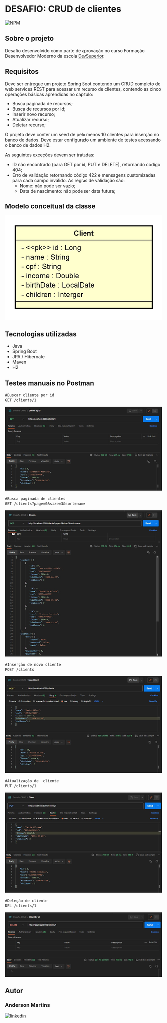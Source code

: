 # DESAFIO: CRUD de clientes
[![NPM](https://img.shields.io/npm/l/react)](https://github.com/anderson-aguiar/desafioCRUD/blob/main/LICENSE)

## Sobre o projeto
Desafio desenvolvido como parte de aprovação no curso Formação Desenvolvedor Moderno da escola [DevSuperior](https://devsuperior.com "Site da DevSuperior").

## Requisitos
Deve ser entregue um projeto Spring Boot contendo um CRUD completo de web services REST para acessar um recurso de clientes, contendo as cinco operações básicas aprendidas no capítulo:
  - Busca paginada de recursos;
  - Busca de recursos por id;
  - Inserir novo recurso;
  - Atualizar recurso;
  - Deletar recurso;

O projeto deve conter um seed de pelo menos 10 clientes para inserção no banco de dados. Deve estar configurado um ambiente de testes acessando o banco de dados H2.

As seguintes exceções devem ser tratadas:
  - ID não encontrado (para GET por id, PUT e DELETE), retornando código 404;
  - Erro de validação retornando código 422 e mensagens customizadas para cada campo inválido. As regras de válidação são:
    - Nome: não pode ser vazio;
    - Data de nascimento: não pode ser data futura;
 ## Modelo conceitual da classe
 ![Classe Client](https://github.com/anderson-aguiar/desafioCRUD/blob/main/assets/clientjpg.jpg)
 
 ## Tecnologias utilizadas
 - Java
 - Spring Boot
 - JPA / Hibernate
 - Maven
 - H2
 ## Testes manuais no Postman
 ```http
 #Buscar cliente por id
 GET /clients/1
 ```
 ![GET by id](https://github.com/anderson-aguiar/desafioCRUD/blob/main/assets/get-by-id.jpg)
 
 ```http
 #Busca paginada de clientes
 GET /clients?page=0&size=3&sort=name
 ```
 ![GET pageable](https://github.com/anderson-aguiar/desafioCRUD/blob/main/assets/get-pageable.jpg)
 ```http
 #Inserção de novo cliente
 POST /clients
 ```
 ![POST new client](https://github.com/anderson-aguiar/desafioCRUD/blob/main/assets/post-client.jpg)
 ```http
 #Atualização de  cliente
 PUT /clients/1
 ```
 ![PUT client](https://github.com/anderson-aguiar/desafioCRUD/blob/main/assets/put-client.jpg)
 ```http
 #Deleção de cliente
 DEL /clients/1
 ```
 ![DELETE client](https://github.com/anderson-aguiar/desafioCRUD/blob/main/assets/delete-client.jpg)
 
 ## Autor
 ### Anderson Martins
 [![linkedin](https://img.shields.io/badge/LinkedIn-0077B5?style=for-the-badge&logo=linkedin&logoColor=white)](https://www.linkedin.com/in/anderson-martins-0a062810b)
